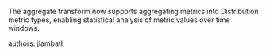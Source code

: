 The aggregate transform now supports aggregating metrics into Distribution metric types, enabling statistical analysis of metric values over time windows.

authors: jlambatl